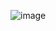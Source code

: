 ![image](https://user-images.githubusercontent.com/71327625/140632305-a8bdc02f-6c47-478c-bdd0-2e803cf97006.png)
